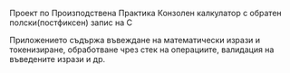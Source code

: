Проект по Произподствена Практика
Конзолен калкулатор с обратен полски(постфиксен) запис на C

Приложението съдържа въвеждане на математически изрази и токенизиране, обработване чрез стек на операциите, валидация на въведените изрази и др.
